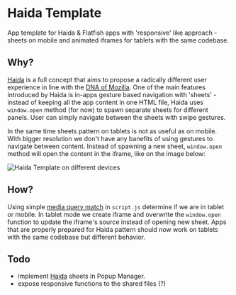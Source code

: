 # Haida Template

App template for Haida & Flatfish apps with 'responsive' like approach - sheets on mobile and animated iframes for tablets with the same codebase.

## Why?

[Haida](https://wiki.mozilla.org/FirefoxOS/Haida) is a full concept that aims to propose a radically different user experience in line with the [DNA of Mozilla](https://etherpad.mozilla.org/haida-summit). One of the main features introduced by Haida is in-apps gesture based navigation with 'sheets' - instead of keeping all the app content in one HTML file, Haida uses `window.open` method (for now) to spawn separate sheets for different panels. User can simply navigate between the sheets with swipe gestures. 

In the same time sheets pattern on tablets is not as useful as on mobile. With bigger resolution we don't have any banefits of using gestures to navigate between content. Instead of spawning a new sheet, `window.open` method will open the content in the iframe, like on the image below:

![Haida Template on different devices](http://images.virtualdesign.pl/images/46457Haida_FlatfishdemoApp.png)

## How?

Using simple [media query match](https://developer.mozilla.org/en-US/docs/Web/API/Window.matchMedia) in `script.js` determine if we are in tablet or mobile. In tablet mode we create iframe and overwrite the `window.open` function to update the iframe's source instead of opening new sheet. Apps that are properly prepared for Haida pattern should now work on tablets with the same codebase but different behavior.

## Todo

 * implement [Haida](https://wiki.mozilla.org/FirefoxOS/Haida) sheets in Popup Manager.
 * expose responsive functions to the shared files (?)